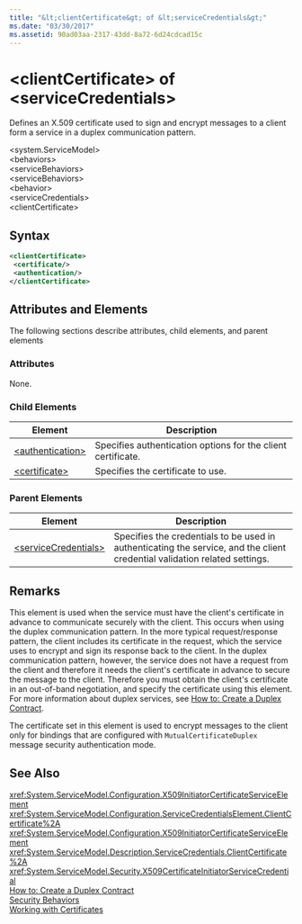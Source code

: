 ```yaml
---
title: "&lt;clientCertificate&gt; of &lt;serviceCredentials&gt;"
ms.date: "03/30/2017"
ms.assetid: 90ad03aa-2317-43dd-8a72-6d24cdcad15c
---
```

# &lt;clientCertificate&gt; of &lt;serviceCredentials&gt;
Defines an X.509 certificate used to sign and encrypt messages to a client form a service in a duplex communication pattern.  
  
 \<system.ServiceModel>  
\<behaviors>  
\<serviceBehaviors>  
\<serviceBehaviors>  
\<behavior>  
\<serviceCredentials>  
\<clientCertificate>  
  
## Syntax  
  
```xml  
<clientCertificate>  
 <certificate/>  
 <authentication/>  
</clientCertificate>  
```  
  
## Attributes and Elements  
 The following sections describe attributes, child elements, and parent elements  
  
### Attributes  
 None.  
  
### Child Elements  
  
|Element|Description|  
|-------------|-----------------|  
|[\<authentication>](../../../../../docs/framework/configure-apps/file-schema/wcf/authentication-of-clientcertificate-element.md)|Specifies authentication options for the client certificate.|  
|[\<certificate>](../../../../../docs/framework/configure-apps/file-schema/wcf/certificate-of-clientcertificate-element.md)|Specifies the certificate to use.|  
  
### Parent Elements  
  
|Element|Description|  
|-------------|-----------------|  
|[\<serviceCredentials>](../../../../../docs/framework/configure-apps/file-schema/wcf/servicecredentials.md)|Specifies the credentials to be used in authenticating the service, and the client credential validation related settings.|  
  
## Remarks  
 This element is used when the service must have the client's certificate in advance to communicate securely with the client. This occurs when using the duplex communication pattern. In the more typical request/response pattern, the client includes its certificate in the request, which the service uses to encrypt and sign its response back to the client. In the duplex communication pattern, however, the service does not have a request from the client and therefore it needs the client's certificate in advance to secure the message to the client. Therefore you must obtain the client's certificate in an out-of-band negotiation, and specify the certificate using this element. For more information about duplex services, see [How to: Create a Duplex Contract](../../../../../docs/framework/wcf/feature-details/how-to-create-a-duplex-contract.md).  
  
 The certificate set in this element is used to encrypt messages to the client only for bindings that are configured with `MutualCertificateDuplex` message security authentication mode.  
  
## See Also  
 <xref:System.ServiceModel.Configuration.X509InitiatorCertificateServiceElement>  
 <xref:System.ServiceModel.Configuration.ServiceCredentialsElement.ClientCertificate%2A>  
 <xref:System.ServiceModel.Configuration.X509InitiatorCertificateServiceElement>  
 <xref:System.ServiceModel.Description.ServiceCredentials.ClientCertificate%2A>  
 <xref:System.ServiceModel.Security.X509CertificateInitiatorServiceCredential>  
 [How to: Create a Duplex Contract](../../../../../docs/framework/wcf/feature-details/how-to-create-a-duplex-contract.md)  
 [Security Behaviors](../../../../../docs/framework/wcf/feature-details/security-behaviors-in-wcf.md)  
 [Working with Certificates](../../../../../docs/framework/wcf/feature-details/working-with-certificates.md)
